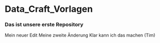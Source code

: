 # Data_Craft_Vorlagen
### Das ist unsere erste Repository
Mein neuer Edit
Meine zweite Änderung
Klar kann ich das machen (Tim)
